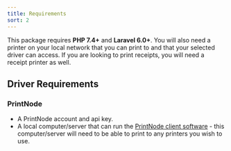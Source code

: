 ```yaml
---
title: Requirements
sort: 2
---
```


This package requires **PHP 7.4+** and **Laravel 6.0+**. You will also need a printer on your local network that you can print to and that your selected driver can access.
If you are looking to print receipts, you will need a receipt printer as well.

## Driver Requirements

### PrintNode
- A PrintNode account and api key.
- A local computer/server that can run the [PrintNode client software](https://www.printnode.com/en/download) - this computer/server will need to be able to print to any printers you wish to use.
